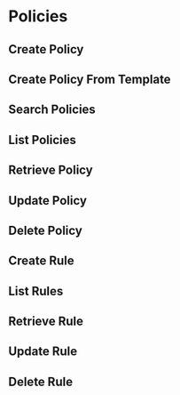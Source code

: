 # Policies
## Create Policy
## Create Policy From Template
## Search Policies
## List Policies
## Retrieve Policy
## Update Policy
## Delete Policy

## Create Rule
## List Rules
## Retrieve Rule
## Update Rule
## Delete Rule